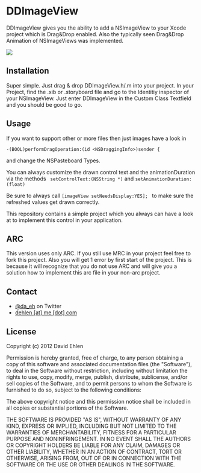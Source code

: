 DDImageView
====

DDImageView gives you the ability to add a NSImageView to your Xcode project which is Drag&Drop enabled. Also the typically seen Drag&Drop Animation of NSImageViews was implemented.

<img src="http://img840.imageshack.us/img840/9236/bildschirmfoto20121107u.png" />

## Installation

Super simple. Just drag & drop DDImageView.h/.m into your project. In your Project, find the .xib or .storyboard file and go to the Identitiy inspector of your NSImageView. Just enter DDImageView in the Custom Class Textfield and you should be good to go.

## Usage

If you want to support other or more files then just images have a look in 
```
-(BOOL)performDragOperation:(id <NSDraggingInfo>)sender {
```
and change the NSPasteboard Types.

You can always customize the drawn control text and the animationDuration via the methods ```
setControlText:(NSString *)``` and ```setAnimationDuration:(float)```


Be sure to always call ```[imageView setNeedsDisplay:YES]; ``` to make sure the refreshed values get drawn correctly.

This repository contains a simple project which you always can have a look at to implement this control in your application.

## ARC

This version uses only ARC. If you still use MRC in your project feel free to fork this project. Also you will get 1 error by first start of the project. This is because it will recognize that you do not use ARC and will give you a solution how to implement this arc file in your non-arc project.

## Contact

* [@da_eh](https://twitter.com/da_eh) on Twitter
* <a href="mailTo:dehlen@me.com">dehlen [at] me [dot] com</a>

## License

Copyright (c) 2012 David Ehlen

Permission is hereby granted, free of charge, to any person obtaining a copy
of this software and associated documentation files (the "Software"), to deal
in the Software without restriction, including without limitation the rights
to use, copy, modify, merge, publish, distribute, sublicense, and/or sell
copies of the Software, and to permit persons to whom the Software is
furnished to do so, subject to the following conditions:

The above copyright notice and this permission notice shall be included in
all copies or substantial portions of the Software.

THE SOFTWARE IS PROVIDED "AS IS", WITHOUT WARRANTY OF ANY KIND, EXPRESS OR
IMPLIED, INCLUDING BUT NOT LIMITED TO THE WARRANTIES OF MERCHANTABILITY,
FITNESS FOR A PARTICULAR PURPOSE AND NONINFRINGEMENT. IN NO EVENT SHALL THE
AUTHORS OR COPYRIGHT HOLDERS BE LIABLE FOR ANY CLAIM, DAMAGES OR OTHER
LIABILITY, WHETHER IN AN ACTION OF CONTRACT, TORT OR OTHERWISE, ARISING FROM,
OUT OF OR IN CONNECTION WITH THE SOFTWARE OR THE USE OR OTHER DEALINGS IN
THE SOFTWARE.